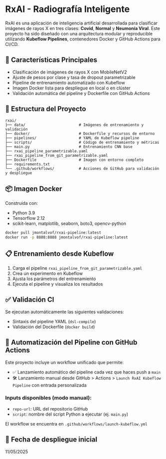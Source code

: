 # RxAI - Radiografía Inteligente

RxAI es una aplicación de inteligencia artificial desarrollada para clasificar imágenes de rayos X en tres clases: **Covid**, **Normal** y **Neumonía Viral**. Este proyecto ha sido diseñado con una arquitectura modular y reproducible utilizando **Kubeflow Pipelines**, contenedores Docker y GitHub Actions para CI/CD.

## 🚀 Características Principales

- Clasificación de imágenes de rayos X con MobileNetV2
- Ajuste de pesos por clase y tasa de dropout parametrizable
- Pipeline de entrenamiento automatizado con Kubeflow
- Imagen Docker lista para despliegue en local o en clúster
- Validación automática del pipeline y Dockerfile con GitHub Actions

## 🧪 Estructura del Proyecto

```
rxai/
├── data/                        # Imágenes de entrenamiento y validación
├── docker/                      # Dockerfile y recursos de entorno
├── pipelines/                   # YAML de Kubeflow pipeline
├── scripts/                     # Código de entrenamiento y métricas
├── main.py                      # Entrenamiento CNN base
├── rxai_pipeline_parametrizable.yaml
├── rxai_pipeline_from_git_parametrizable.yaml
├── Dockerfile                   # Imagen con entorno completo
├── requirements.txt
└── .github/workflows/           # Acciones de GitHub para validación y despliegue
```

## 📦 Imagen Docker

Construida con:

- Python 3.9
- Tensorflow 2.12
- scikit-learn, matplotlib, seaborn, boto3, opencv-python

```bash
docker pull jmontalvof/rxai-pipeline:latest
docker run -p 8888:8888 jmontalvof/rxai-pipeline:latest
```

## 📋 Entrenamiento desde Kubeflow

1. Carga el pipeline `rxai_pipeline_from_git_parametrizable.yaml`
2. Crea un experimento en Kubeflow
3. Ajusta los parámetros del entrenamiento
4. Ejecuta el pipeline y visualiza los resultados

## ✅ Validación CI

Se ejecutan automáticamente las siguientes validaciones:

- Sintaxis del pipeline YAML (`dsl-compile`)
- Validación del Dockerfile (`docker build`)

## 🚀 Automatización del Pipeline con GitHub Actions

Este proyecto incluye un workflow unificado que permite:

- ✅ Lanzamiento automático del pipeline cada vez que haces push a `main`
- 🛠 Lanzamiento manual desde GitHub > Actions > `Launch RxAI Kubeflow Pipeline` con entrada personalizada

### Inputs disponibles (modo manual):
- `repo-url`: URL del repositorio GitHub
- `script`: nombre del script Python a ejecutar (ej. `main.py`)

El workflow se encuentra en `.github/workflows/launch-kubeflow.yml`


## 📅 Fecha de despliegue inicial

11/05/2025
